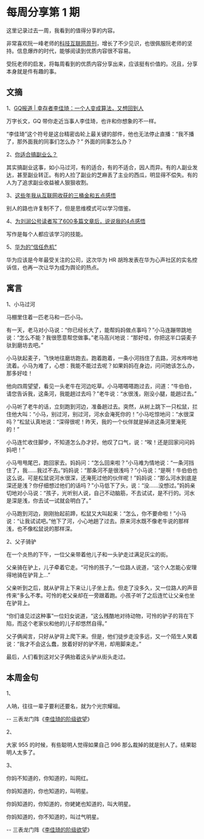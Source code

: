 # 每周分享第 1 期

 这里记录过去一周，我看到的值得分享的内容。 

非常喜欢阮一峰老师的[科技互联网周刊]( https://github.com/ruanyf/weekly )，增长了不少见识，也很佩服阮老师的坚持。信息爆炸的时代，能够阅读到优质内容很不容易。

受阮老师的启发，将每周看到的优质内容分享出来，应该挺有价值的。况且，分享本身就是件有趣的事。

## 文摘

1、[GQ报道 | 幸存者李佳琦：一个人变成算法，又想回到人](https://mp.weixin.qq.com/s/5WzCzb6MHsLVa13tQppUdA)

万字长文，GQ 带你走近当事人李佳琦，也许和你想象的不一样。

“李佳琦”这个符号是这台精密齿轮上最关键的部件，他也无法停止直播：“我不播了，那外面我的同事们怎么办？” 外面的同事怎么办？

2、[你适合搞副业么？](https://mp.weixin.qq.com/s/w8qCG-amQe6dm5yoY9jxbA)

其实搞副业这事，如小马过河，有的适合，有的不适合，因人而异。有的人副业发达，甚至副业转正。有的人捡了副业的芝麻丢了主业的西瓜，明显得不偿失。有的人为了追求副业收益被人狠狠收割。 

3、[这些年我从互联网收获的三桶金和五点感悟](https://mp.weixin.qq.com/s/NcDfRcK8ZC38mJh3IKmeig)

别人的路也许复制不了，但是思维模式可以学习借鉴。

4、[为刘润公号读者写了600多篇文章后，说说我的4点感悟](https://mp.weixin.qq.com/s/VmKsttIccfhA45TJQzPmxw)

写作是每个人都应该学习的技能。

5、[华为的“信任危机”](https://mp.weixin.qq.com/s/b_BXZNXR9tS2ct3AdHeaGg)

华为应该是今年最受关注的公司，这次华为 HR 胡玲发表在华为心声社区的实名控诉信，也再一次让华为成为舆论的热点。

## 寓言

1、小马过河

马棚里住着一匹老马和一匹小马。

有一天，老马对小马说：“你已经长大了，能帮妈妈做点事吗？”小马连蹦带跳地说：“怎么不能？我很愿意帮您做事。”老马高兴地说：“那好哇，你把这半口袋麦子驮到磨坊去吧。”

小马驮起麦子，飞快地往磨坊跑去。跑着跑着，一条小河挡住了去路，河水哗哗地流着。小马为难了，心想：我能不能过去呢？如果妈妈在身边，问问她该怎么办，那多好哇！

他向四周望望，看见一头老牛在河边吃草。小马嗒嗒嗒跑过去，问道：“牛伯伯，请您告诉我，这条河，我能趟过去吗？”老牛说：“水很浅，刚没小腿，能趟过去。”

小马听了老牛的话，立刻跑到河边，准备趟过去。突然，从树上跳下一只松鼠，拦住他大叫：“小马，别过河，别过河，河水会淹死你的！”小马吃惊地问：“水很深吗？”松鼠认真地说：“深得很呢！昨天，我的一个伙伴就是掉进这条河里淹死的！”

小马连忙收住脚步，不知道怎么办才好。他叹了口气，说：“唉！还是回家问问妈妈吧！”

小马甩甩尾巴，跑回家去。妈妈问：“怎么回来啦？”小马难为情地说：“一条河挡住了，我……我过不去。”妈妈说：“那条河不是很浅吗？”小马说：“是啊！牛伯伯也这么说。可是松鼠说河水很深，还淹死过他的伙伴呢！”妈妈说：“那么河水到底是深还是浅？你仔细想过他们的话吗？”小马低下了头，说：“没……没想过。”妈妈亲切地对小马说：“孩子，光听别人说，自己不动脑筋，不去试试，是不行的。河水是深是浅，你去试一试就会明白了。”

小马跑到河边，刚刚抬起前蹄，松鼠又大叫起来：“怎么，你不要命啦！”小马说：“让我试试吧。”他下了河，小心地趟了过去。原来河水既不像老牛说的那样浅，也不像松鼠说的那样深。 

2、父子骑驴

在一个炎热的下午，一位父亲带着他儿子和一头驴走过满足灰尘的街。

父亲骑在驴上，儿子牵着它走。“可怜的孩子，”一位路人说道，“这个人怎能心安理得地骑在驴背上…”

父亲听到之后，就从驴背上下来让儿子坐上去。但走了没多久，又一位路人的声音传来“多么不孝。可怜的老父亲却在一旁跟着跑。小孩子听了之后连忙让父亲也坐在驴背上。

“你们谁见过这种事”一位妇女说道，“这么残酷地对待动物，可怜的驴子的背在下陷，而这个老家伙和他的儿子却悠然自得。”

父子俩闻言，只好从驴背上爬下来。但是，他们徒步走没多远，又一个陌生人笑着说：“我才不会这么蠢，放着好好的驴不用，却用脚来走。”

最后，人们看到这对父子俩抬着这头驴从街头走过。

## 本周金句

1、

人呐，往往一辈子要利还要名，就为个光宗耀祖。

-- 三表龙门阵《[李佳琦的阶级欲望](https://mp.weixin.qq.com/s/R0UVe6WlFntJLQirKAU3qQ)》

2、

大家 955 的时候，有些聪明人觉得如果自己 996 那么裁掉的就是别人了。结果聪明人太多了。

3、

你妈不知道的，你知道的，叫网红。 

你妈知道的，你也知道的，叫明星。

你妈知道的，你知道的，你姥姥也知道的，叫大明星。

你妈知道的，你不知道的，叫过气明星。

-- 三表龙门阵《[李佳琦的阶级欲望](https://mp.weixin.qq.com/s/R0UVe6WlFntJLQirKAU3qQ)》